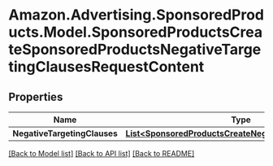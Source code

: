 # Amazon.Advertising.SponsoredProducts.Model.SponsoredProductsCreateSponsoredProductsNegativeTargetingClausesRequestContent

## Properties

Name | Type | Description | Notes
------------ | ------------- | ------------- | -------------
**NegativeTargetingClauses** | [**List&lt;SponsoredProductsCreateNegativeTargetingClause&gt;**](SponsoredProductsCreateNegativeTargetingClause.md) |  | 

[[Back to Model list]](../README.md#documentation-for-models) [[Back to API list]](../README.md#documentation-for-api-endpoints) [[Back to README]](../README.md)

